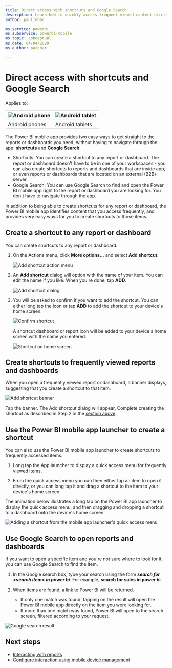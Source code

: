 ```yaml
---
title: Direct access with shortcuts and Google Search
description: Learn how to quickly access frequent viewed content directly with shortcuts and Google Search.
author: paulinbar

ms.service: powerbi
ms.subservice: powerbi-mobile
ms.topic: conceptual
ms.date: 04/04/2020
ms.author: painbar

---
```

# Direct access with shortcuts and Google Search

Applies to:

| ![Android phone](./media/mobile-app-quick-access-shortcuts-google-search/android-logo-40-px.png) | ![Android tablet](./media/mobile-app-quick-access-shortcuts-google-search/android-logo-40-px.png) |
|:--- |:--- |
| Android phones |Android tablets |

The Power BI mobile app provides two easy ways to get straight to the reports or dashboards you need, without having to navigate through the app: **shortcuts** and **Google Search**.
 * Shortcuts: You can create a shortcut to any report or dashboard. The report or dashboard doesn't have to be in one of your workspaces - you can also create shortcuts to reports and dashboards that are inside app, or even reports or dashboards that are located on an external (B2B) server.
 * Google Search: You can use Google Search to find and open the Power BI mobile app right to the report or dashboard you are looking for. You don't have to navigate through the app.

In addition to being able to create shortcuts for any report or dashboard, the Power BI mobile app identifies content that you access frequently, and provides very easy ways for you to create shortcuts to those items.

## Create a shortcut to any report or dashboard

You can create shortcuts to any report or dashboard.

1. On the Actions menu, click **More options...** and select **Add shortcut**.

   ![Add shortcut action menu](media/mobile-app-quick-access-shortcuts-google-search/mobile-add-shortcut-action-menu.png)
 1. An **Add shortcut** dialog will option with the name of your item. You can edit the name if you like. When you're done, tap **ADD**.

    ![Add shortcut dialog](media/mobile-app-quick-access-shortcuts-google-search/mobile-add-shortcut-dialog.png)

1. You will be asked to confirm if you want to add the shortcut. You can either long tap the icon or tap **ADD** to add the shortcut to your device's home screen.

   ![Confirm shortcut](media/mobile-app-quick-access-shortcuts-google-search/mobile-confirm-shortcut.png)

   
   A shortcut dashboard or report icon will be added to your device's home screen with the name you entered.

   ![Shortcut on home screen](media/mobile-app-quick-access-shortcuts-google-search/mobile-shortcut-on-home-screen.png)


## Create shortcuts to frequently viewed reports and dashboards

When you open a frequently viewed report or dashboard, a banner displays, suggesting that you create a shortcut to that item.

![Add shortcut banner](media/mobile-app-quick-access-shortcuts-google-search/mobile-add-shortcut-banner.png)
   
Tap the banner. The Add shortcut dialog will appear. Complete creating the shortcut as described in Step 2 in the [section above](#create-a-shortcut-to-any-report-or-dashboard).

## Use the Power BI mobile app launcher to create a shortcut

You can also use the Power BI mobile app launcher to create shortcuts to frequently accessed items. 

1. Long tap the App launcher to display a quick access menu for frequently viewed items.

1. From the quick access menu you can then either tap an item to open it directly, or you can long tap it and drag a shortcut to the item to your device's home screen.

The animation below illustrates a long tap on the Power BI app launcher to display the quick access menu, and then dragging and dropping a shortcut to a dashboard onto the device's home screen.
   
   ![Adding a shortcut from the mobile app launcher's quick access menu](media/mobile-app-quick-access-shortcuts-google-search/mobile-shortcut-from-quick-access-menu.gif)

## Use Google Search to open reports and dashboards

If you want to open a specific item and you're not sure where to look for it, you can use Google Search to find the item.

1. In the Google search box, type your search using the form ***search for &lt;search item&gt; in power bi***. For example, **search for sales in power bi**.

2. When items are found, a link to Power BI will be returned.
   * If only one match was found, tapping on the result will open the Power BI mobile app directly on the item you were looking for.
   * If more than one match was found, Power BI will open to the search screen, filtered according to your request. 

![Google search result](media/mobile-app-quick-access-shortcuts-google-search/mobile-google-search.png)

## Next steps
* [Interacting with reports](./mobile-reports-in-the-mobile-apps.md#interact-with-reports)
* [Configure interaction using mobile device management](./mobile-app-configuration.md)
